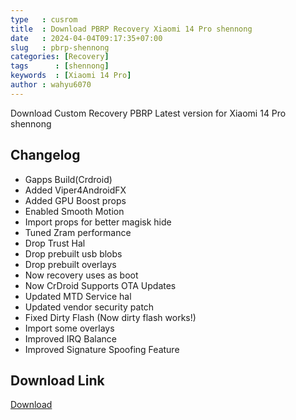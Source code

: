 ```yaml
---
type   : cusrom
title  : Download PBRP Recovery Xiaomi 14 Pro shennong
date   : 2024-04-04T09:17:35+07:00
slug   : pbrp-shennong
categories: [Recovery]
tags      : [shennong]
keywords  : [Xiaomi 14 Pro]
author : wahyu6070
---
```


Download Custom Recovery PBRP Latest version for Xiaomi 14 Pro shennong

## Changelog
- Gapps Build(Crdroid)
- Added Viper4AndroidFX
- Added GPU Boost props
- Enabled Smooth Motion
- Import props for better magisk hide
- Tuned Zram performance
- Drop Trust Hal
- Drop prebuilt usb blobs
- Drop prebuilt overlays
- Now recovery uses as boot
- Now CrDroid Supports OTA Updates
- Updated MTD Service hal
- Updated vendor security patch
- Fixed Dirty Flash (Now dirty flash works!)
- Import some overlays
- Improved IRQ Balance
- Improved Signature Spoofing Feature

## Download Link
[Download](/)
